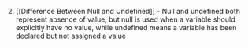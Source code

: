 2. [[Difference Between Null and Undefined]] - Null and undefined both represent absence of value, but null is used when a variable should explicitly have no value, while undefined means a variable has been declared but not assigned a value